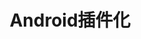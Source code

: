 ---
layout: post
title: Android插件化
category: Android
tags: Android
keywords: Android
description: 
---